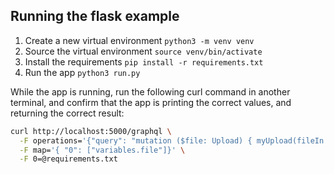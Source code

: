 ## Running the flask example

1.  Create a new virtual environment `python3 -m venv venv`
2.  Source the virtual environment `source venv/bin/activate`
3.  Install the requirements `pip install -r requirements.txt`
4.  Run the app `python3 run.py`

While the app is running, run the following curl command in another terminal,
and confirm that the app is printing the correct values, and returning the
correct result:

```bash
curl http://localhost:5000/graphql \
  -F operations='{"query": "mutation ($file: Upload) { myUpload(fileIn: $file) { ok }}", "variables": { "file": null }}' \
  -F map='{ "0": ["variables.file"]}' \
  -F 0=@requirements.txt
```
